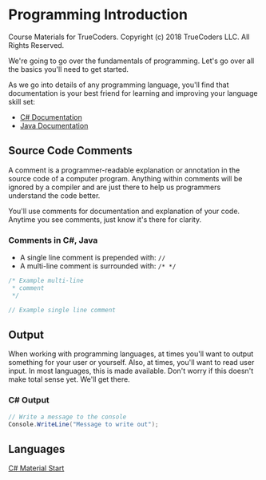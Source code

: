 # Programming Introduction

Course Materials for TrueCoders. Copyright (c) 2018 TrueCoders LLC. All Rights Reserved.

We're going to go over the fundamentals of programming. Let's go over all the basics you'll need to get started.

As we go into details of any programming language, you'll find that documentation is your best friend for learning and improving your language skill set:

* [C# Documentation](https://docs.microsoft.com/en-us/dotnet/csharp/)
* [Java Documentation](https://docs.oracle.com/javase/9/)

## Source Code Comments

A comment is a programmer-readable explanation or annotation in the source code of a computer program. Anything within comments will be ignored by a compiler and are just there to help us programmers understand the code better.

You'll use comments for documentation and explanation of your code. Anytime you see comments, just know it's there for clarity.

### Comments in C#, Java

* A single line comment is prepended with: `//`
* A multi-line comment is surrounded with: `/* */`

```cs
/* Example multi-line
 * comment
 */

// Example single line comment
```

## Output

When working with programming languages, at times you'll want to output something for your user or yourself. Also, at times, you'll want to read user input. In most languages, this is made available. Don't worry if this doesn't make total sense yet. We'll get there.

### C# Output

```cs
// Write a message to the console
Console.WriteLine("Message to write out");
```

## Languages

[C# Material Start](cs/variables.markdown)